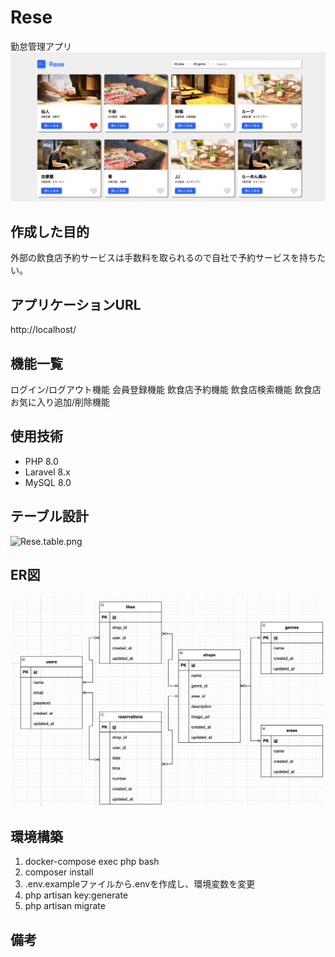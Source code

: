 # Rese
勤怠管理アプリ
![Rese_top.png](Rese.top.png)

## 作成した目的
外部の飲食店予約サービスは手数料を取られるので自社で予約サービスを持ちたい。

## アプリケーションURL
http://localhost/

## 機能一覧
ログイン/ログアウト機能
会員登録機能
飲食店予約機能
飲食店検索機能
飲食店お気に入り追加/削除機能

## 使用技術
- PHP 8.0
- Laravel 8.x
- MySQL 8.0

## テーブル設計
![Rese.table.png](Rese.table.png)

## ER図
![Rese_ER.png](Rese.ER.png)

## 環境構築
1. docker-compose exec php bash
2. composer install
3. .env.exampleファイルから.envを作成し、環境変数を変更
4. php artisan key:generate
5. php artisan migrate

## 備考
